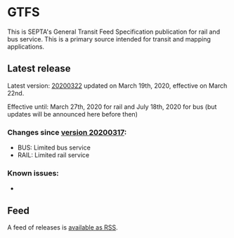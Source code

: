 # GTFS

This is SEPTA's General Transit Feed Specification publication for rail and bus service. This is a primary source intended for transit and mapping applications.

## Latest release

Latest version: [20200322](https://github.com/septadev/GTFS/releases/tag/v202003220) updated on March 19th, 2020, effective on March 22nd.

Effective until: March 27th, 2020 for rail and July 18th, 2020 for bus (but updates will be announced here before then)

### Changes since [version 20200317](https://github.com/septadev/GTFS/releases/tag/v202003171): 
 
*  BUS:  Limited bus service
*  RAIL: Limited rail service

### Known issues:

* 

## Feed

A feed of releases is [available as RSS](https://github.com/septadev/GTFS/releases.atom).

